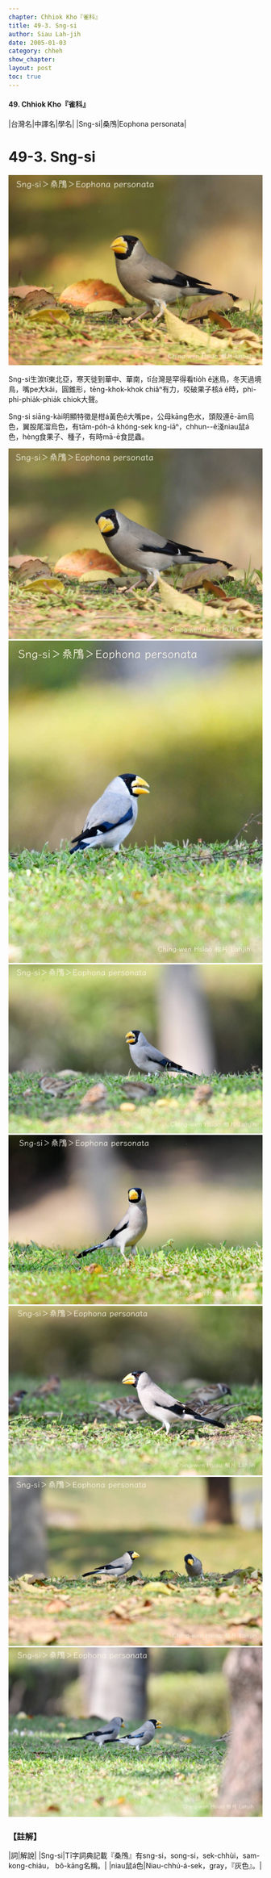```yaml
---
chapter: Chhiok Kho『雀科』
title: 49-3. Sng-si
author: Siau Lah-jih
date: 2005-01-03    
category: chheh
show_chapter: 
layout: post
toc: true
---
```


#### 49. Chhiok Kho『雀科』


|台灣名|中譯名|學名|
|Sng-si|桑鳲|Eophona personata|


# 49-3. Sng-si

![](../too5/49/49-3-7.Sng-si.jpg)


Sng-si生湠tī東北亞，寒天徙到華中、華南，tī台灣是罕得看tio̍h ê迷鳥，冬天過境鳥，嘴pe大kâi，圓錐形，tēng-khok-khok chiâⁿ有力，咬破果子核á ê時，phi-phi-phia̍k-phia̍k chiok大聲。

Sng-si siāng-kài明顯特徵是柑á黃色ê大嘴pe，公母kāng色水，頭殼連ē-ām烏色，翼股尾溜烏色，有tām-po̍h-á khóng-sek kng-iāⁿ，chhun--ê淺niau鼠á色，hèng食果子、種子，有時mā-ē食昆蟲。



![](../too5/49/49-3-8.Sng-si.jpg)
![](../too5/49/49-3-1.Sng-si.jpg)
![](../too5/49/49-3-2.Sng-si.jpg)
![](../too5/49/49-3-3.Sng-si.jpg)
![](../too5/49/49-3-4.Sng-si.jpg)
![](../too5/49/49-3-5.Sng-si.jpg)
![](../too5/49/49-3-6.Sng-si.jpg)




### 【註解】

|詞|解說|
|Sng-si|Tī字詞典記載『桑鳲』有sng-si，song-si，sek-chhùi，sam-kong-chiáu， bô-kāng名稱。|
|niau鼠á色|Niau-chhú-á-sek，gray，『灰色』。|



